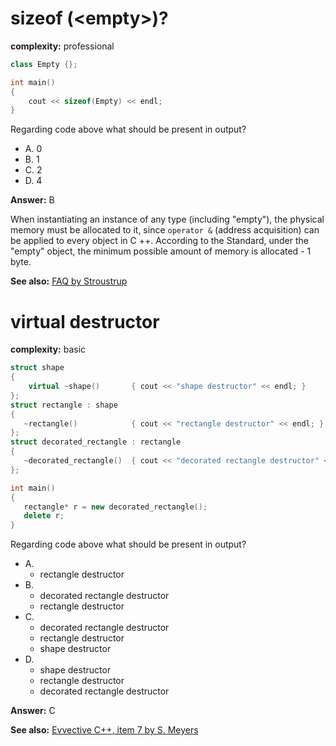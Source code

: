 # sizeof (\<empty>)?
**complexity:** professional
```cpp
class Empty {};

int main()
{
    cout << sizeof(Empty) << endl;
}
```
Regarding code above what should be present in output?
- A. 0
- B. 1
- C. 2
- D. 4

**Answer:** B

When instantiating an instance of any type (including "empty"), the physical memory must be allocated to it, since `operator &` (address acquisition) can be applied to every object in C ++. According to the Standard, under the "empty" object, the minimum possible amount of memory is allocated - 1 byte.

**See also:** [FAQ by Stroustrup](http://www.stroustrup.com/bs_faq2.html#sizeof-empty) 


# virtual destructor
**complexity:** basic
```cpp
struct shape
{
    virtual ~shape()       { cout << "shape destructor" << endl; }
};
struct rectangle : shape
{
   ~rectangle()            { cout << "rectangle destructor" << endl; }
};
struct decorated_rectangle : rectangle
{
   ~decorated_rectangle()  { cout << "decorated rectangle destructor" << endl; }
};

int main()
{
   rectangle* r = new decorated_rectangle();
   delete r;
}
```
Regarding code above what should be present in output?
- A.
    - rectangle destructor
- B.
    - decorated rectangle destructor
    - rectangle destructor
- C.
    - decorated rectangle destructor
    - rectangle destructor
    - shape destructor
- D.
    - shape destructor
    - rectangle destructor
    - decorated rectangle destructor


**Answer:** C

**See also:** [Evvective C++, item 7 by S. Meyers](https://books.google.com.ua/books?id=U7lTySXdFk0C&lpg=PT68&dq=Effective%20C%2B%2B%20declare%20destructors%20virtual&pg=PT68#v=onepage&q&f=false)
 




